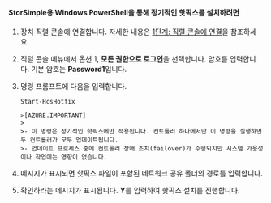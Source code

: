 <!--author=SharS last changed: 9/17/15-->

#### StorSimple용 Windows PowerShell을 통해 정기적인 핫픽스를 설치하려면

1. 장치 직렬 콘솔에 연결합니다. 자세한 내용은 [1단계: 직렬 콘솔에 연결](storsimple-update-device.md#step1)을 참조하세요.

2. 직렬 콘솔 메뉴에서 옵션 1, **모든 권한으로 로그인**을 선택합니다. 암호를 입력합니다. 기본 암호는 **Password1**입니다.

3. 명령 프롬프트에 다음을 입력합니다.

    `Start-HcsHotfix`

       >[AZURE.IMPORTANT]
       >
       >- 이 명령은 정기적인 핫픽스에만 적용됩니다. 컨트롤러 하나에서만 이 명령을 실행하면 두 컨트롤러가 모두 업데이트됩니다.
       >- 업데이트 프로세스 중에 컨트롤러 장애 조치(failover)가 수행되지만 시스템 가용성이나 작업에는 영향이 없습니다.

4. 메시지가 표시되면 핫픽스 파일이 포함된 네트워크 공유 폴더의 경로를 입력합니다.

5. 확인하라는 메시지가 표시됩니다. **Y**를 입력하여 핫픽스 설치를 진행합니다.

<!---HONumber=Oct15_HO3-->